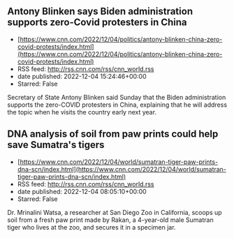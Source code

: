## Antony Blinken says Biden administration supports zero-Covid protesters in China
 - [https://www.cnn.com/2022/12/04/politics/antony-blinken-china-zero-covid-protests/index.html](https://www.cnn.com/2022/12/04/politics/antony-blinken-china-zero-covid-protests/index.html)
 - RSS feed: http://rss.cnn.com/rss/cnn_world.rss
 - date published: 2022-12-04 15:24:46+00:00
 - Starred: False

Secretary of State Antony Blinken said Sunday that the Biden administration supports the zero-COVID protesters in China, explaining that he will address the topic when he visits the country early next year.

## DNA analysis of soil from paw prints could help save Sumatra's tigers
 - [https://www.cnn.com/2022/12/04/world/sumatran-tiger-paw-prints-dna-scn/index.html](https://www.cnn.com/2022/12/04/world/sumatran-tiger-paw-prints-dna-scn/index.html)
 - RSS feed: http://rss.cnn.com/rss/cnn_world.rss
 - date published: 2022-12-04 08:05:10+00:00
 - Starred: False

Dr. Mrinalini Watsa, a researcher at San Diego Zoo in California, scoops up soil from a fresh paw print made by Rakan, a 4-year-old male Sumatran tiger who lives at the zoo, and secures it in a specimen jar.
